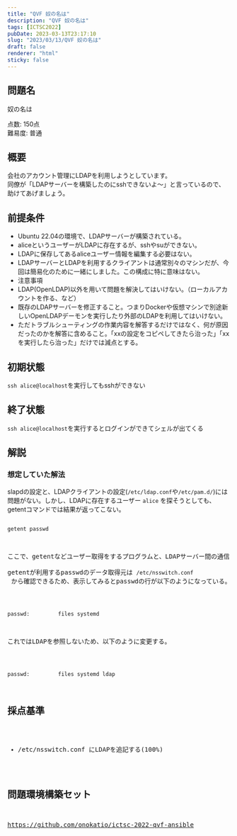 ```yaml
---
title: "QVF 奴の名は"
description: "QVF 奴の名は"
tags: [ICTSC2022]
pubDate: 2023-03-13T23:17:10
slug: "2023/03/13/QVF 奴の名は"
draft: false
renderer: "html"
sticky: false
---
```


<h2>問題名</h2>
<p>奴の名は</p>
<p>点数: 150点<br />
難易度: 普通</p>
<h2>概要</h2>
<p>会社のアカウント管理にLDAPを利用しようとしています。<br />
同僚が「LDAPサーバーを構築したのにsshできないよ〜」と言っているので、助けてあげましょう。</p>
<h2>前提条件</h2>
<ul>
<li>Ubuntu 22.04の環境で、LDAPサーバーが構築されている。</li>
<li>aliceというユーザーがLDAPに存在するが、sshやsuができない。</li>
<li>LDAPに保存してあるaliceユーザー情報を編集する必要はない。</li>
<li>LDAPサーバーとLDAPを利用するクライアントは通常別々のマシンだが、今回は簡易化のために一緒にしました。この構成に特に意味はない。</li>
<li>注意事項</li>
<li>LDAP(OpenLDAP)以外を用いて問題を解決してはいけない。（ローカルアカウントを作る、など）</li>
<li>既存のLDAPサーバーを修正すること。つまりDockerや仮想マシンで別途新しいOpenLDAPデーモンを実行したり外部のLDAPを利用してはいけない。</li>
<li>ただトラブルシューティングの作業内容を解答するだけではなく、何が原因だったのかを解答に含めること。「xxの設定をコピペしてきたら治った」「xxを実行したら治った」だけでは減点とする。</li>
</ul>
<h2>初期状態</h2>
<p><code>ssh alice@localhost</code>を実行してもsshができない</p>
<h2>終了状態</h2>
<p><code>ssh alice@localhost</code>を実行するとログインができてシェルが出てくる</p>
<h2>解説</h2>
<h3>想定していた解法</h3>
<p>slapdの設定と、LDAPクライアントの設定(<code>/etc/ldap.conf</code>や<code>/etc/pam.d/</code>)には問題がない。しかし、LDAPに存在するユーザー <code>alice</code> を探そうとしても、getentコマンドでは結果が返ってこない。</p>
<pre><pre class="brush: plain; title: ; title: ; notranslate" title=""><code>getent passwd</code></pre>
<p>ここで、getentなどユーザー取得をするプログラムと、LDAPサーバー間の通信に問題があると予想できる。<br />
getentが利用するpasswdのデータ取得元は <code>/etc/nsswitch.conf</code> から確認できるため、表示してみるとpasswdの行が以下のようになっている。</p>
<pre><pre class="brush: plain; title: ; title: ; notranslate" title=""><code>passwd:         files systemd</code></pre>
<p>これではLDAPを参照しないため、以下のように変更する。</p>
<pre><pre class="brush: plain; title: ; title: ; notranslate" title=""><code>passwd:         files systemd ldap</code></pre>
<h2>採点基準</h2>
<ul>
<li>/etc/nsswitch.conf にLDAPを追記する(100%)</li>
</ul>
<h2>問題環境構築セット</h2>
<p><a href="_wp_link_placeholder" data-wplink-edit="true">https://github.com/onokatio/ictsc-2022-qvf-ansible</a></p>
